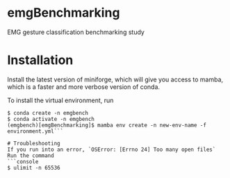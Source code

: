 # emgBenchmarking
EMG gesture classification benchmarking study

# Installation
Install the latest version of miniforge, which will give you access to mamba, 
which is a faster and more verbose version of conda. 

To install the virtual environment, run 
```console
$ conda create -n emgbench
$ conda activate -n emgbench
(emgbench)[emgBenchmarking]$ mamba env create -n new-env-name -f environment.yml```

# Troubleshooting
If you run into an error, `OSError: [Errno 24] Too many open files`
Run the command 
```console
$ ulimit -n 65536
```

